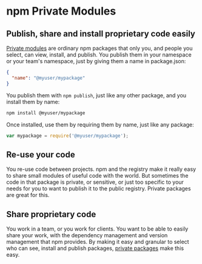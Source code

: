 # npm Private Modules
## Publish, share and install proprietary code easily

[Private modules](https://www.npmjs.com/npm/private-packages) are ordinary npm packages that only you, and people you select,
can view, install, and publish. You publish them in your namespace or your team's namespace, just by giving them a name in package.json:

```json
{
  "name": "@myuser/mypackage"
}
```

You publish them with `npm publish`, just like any other package, and you install
them by name:

```sh
npm install @myuser/mypackage
```

Once installed, use them by requiring them by name, just like any package:

```js
var mypackage = require('@myuser/mypackage');
```

## Re-use your code

You re-use code between projects. npm and the registry make it really easy to
share small modules of useful code with the world. But sometimes the code in that
package is private, or sensitive, or just too specific to your needs for you to
want to publish it to the public registry. Private packages are great for this.

## Share proprietary code

You work in a team, or you work for clients. You want to be able to easily share
your work, with the dependency management and version management that npm provides.
By making it easy and granular to select who can see, install and publish packages,
[private packages](https://www.npmjs.com/npm/private-packages) make this easy.


